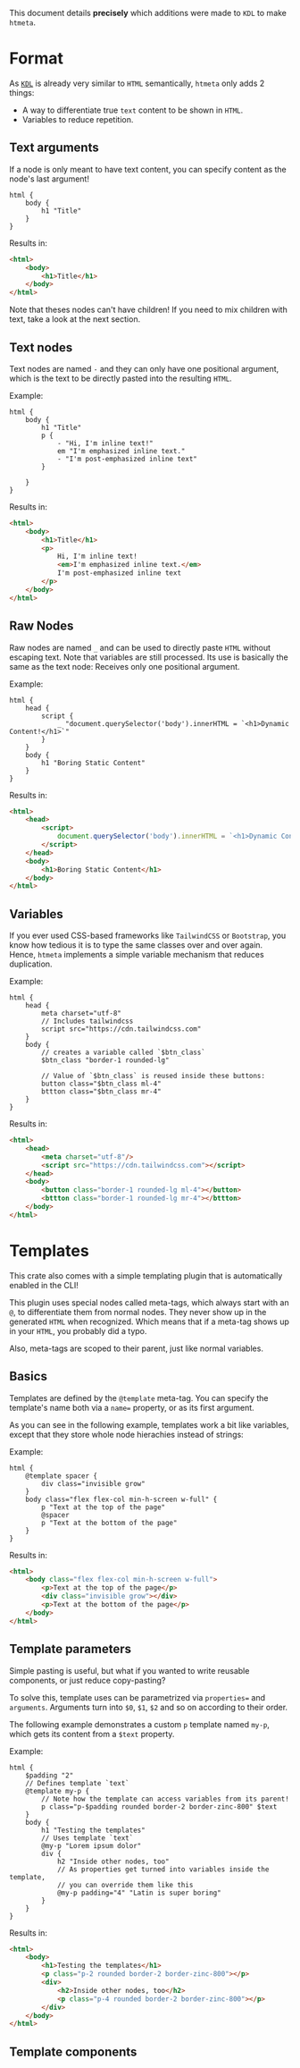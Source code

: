 This document details **precisely** which additions were made to `KDL` to make `htmeta`.

# Format
As [`KDL`] is already very similar to `HTML` semantically, `htmeta` only adds 2 things:
 - A way to differentiate true `text` content to be shown in `HTML`.
 - Variables to reduce repetition.

## Text arguments
If a node is only meant to have text content, you can specify content as the node's last argument!
```kdl
html {
    body {
        h1 "Title"
    }
}
```

Results in:

```html
<html>
    <body>
        <h1>Title</h1>
    </body>
</html>
```

Note that theses nodes can't have children! If you need to mix children with text, take a look at the next section.

## Text nodes
Text nodes are named `-` and they can only have one positional
argument, which is the text to be directly pasted into the resulting `HTML`.

Example:
```kdl
html {
    body {
        h1 "Title"
        p {
            - "Hi, I'm inline text!"
            em "I'm emphasized inline text."
            - "I'm post-emphasized inline text"
        }
        
    }
}
```

Results in:
```html
<html>
    <body>
        <h1>Title</h1>
        <p>
            Hi, I'm inline text!
            <em>I'm emphasized inline text.</em>
            I'm post-emphasized inline text
        </p>
    </body>
</html>
```

## Raw Nodes
Raw nodes are named `_` and can be used to directly paste `HTML` without escaping text. Note that variables are still processed.
Its use is basically the same as the text node: Receives only one positional argument.

Example:
```kdl
html {
    head {
        script {
            _ "document.querySelector('body').innerHTML = `<h1>Dynamic Content!</h1>`"
        }
    }
    body {
        h1 "Boring Static Content"
    }
}
```

Results in:
```html
<html>
    <head>
        <script>
            document.querySelector('body').innerHTML = `<h1>Dynamic Content!</h1>`
        </script>
    </head>
    <body>
        <h1>Boring Static Content</h1>
    </body>
</html>
```

## Variables
If you ever used CSS-based frameworks like `TailwindCSS` or `Bootstrap`, you
know how tedious it is to type the same classes over and over again. Hence,
`htmeta` implements a simple variable mechanism that reduces duplication.

Example:
```kdl
html {
    head {
        meta charset="utf-8"
        // Includes tailwindcss
        script src="https://cdn.tailwindcss.com"
    }
    body {
        // creates a variable called `$btn_class`
        $btn_class "border-1 rounded-lg"

        // Value of `$btn_class` is reused inside these buttons:
        button class="$btn_class ml-4"
        bttton class="$btn_class mr-4"
    }
}
```

Results in:
```html
<html>
    <head>
        <meta charset="utf-8"/>
        <script src="https://cdn.tailwindcss.com"></script>
    </head>
    <body>
        <button class="border-1 rounded-lg ml-4"></button>
        <bttton class="border-1 rounded-lg mr-4"></bttton>
    </body>
</html>
```

# Templates
This crate also comes with a simple templating plugin that is automatically enabled in the CLI!

This plugin uses special nodes called meta-tags, which always start with an `@`, to differentiate them from normal nodes. They never show up in the generated `HTML` when recognized.
Which means that if a meta-tag shows up in your `HTML`, you probably did a typo.

Also, meta-tags are scoped to their parent, just like normal variables.

## Basics
Templates are defined by the `@template` meta-tag. You can specify the template's name both via a `name=` property, or as its first argument.

As you can see in the following example, templates work a bit like variables, except that they store whole node hierachies instead of strings:

Example:
```kdl
html {
    @template spacer {
        div class="invisible grow"
    }
    body class="flex flex-col min-h-screen w-full" {
        p "Text at the top of the page"
        @spacer
        p "Text at the bottom of the page"
    }
}
```

Results in:
```html
<html>
    <body class="flex flex-col min-h-screen w-full">
        <p>Text at the top of the page</p>
        <div class="invisible grow"></div>
        <p>Text at the bottom of the page</p>
    </body>
</html>
```

## Template parameters
Simple pasting is useful, but what if you wanted to write reusable components, or just reduce copy-pasting?

To solve this, template uses can be parametrized via `properties=` and `arguments`. Arguments turn into `$0`, `$1`, `$2` and so on according to their order.

The following example demonstrates a custom `p` template named `my-p`, which gets its content from a `$text` property.

Example:
```kdl
html {
    $padding "2"
    // Defines template `text`
    @template my-p {
        // Note how the template can access variables from its parent!
        p class="p-$padding rounded border-2 border-zinc-800" $text
    }
    body {
        h1 "Testing the templates"
        // Uses template `text`
        @my-p "Lorem ipsum dolor"
        div {
            h2 "Inside other nodes, too"
            // As properties get turned into variables inside the template,
            // you can override them like this
            @my-p padding="4" "Latin is super boring"
        }
    }
}
```

Results in:
```html
<html>
    <body>
        <h1>Testing the templates</h1>
        <p class="p-2 rounded border-2 border-zinc-800"></p>
        <div>
            <h2>Inside other nodes, too</h2>
            <p class="p-4 rounded border-2 border-zinc-800"></p>
        </div>
    </body>
</html>
```

## Template components



[`KDL`]: https://kdl.dev/
